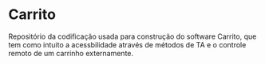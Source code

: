 # Carrito
Repositório da codificação usada para construção do software Carrito, que tem como intuito a acessbilidade através de métodos de TA e o controle remoto de um carrinho externamente.

